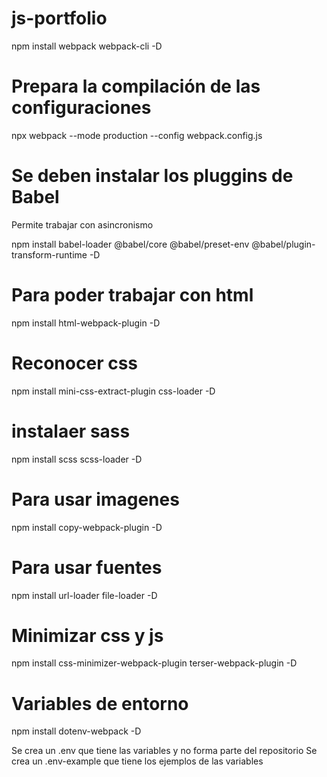 # js-portfolio


npm install webpack webpack-cli -D


# Prepara la compilación de las configuraciones
npx webpack --mode production --config webpack.config.js

# Se deben instalar los pluggins de Babel

Permite trabajar con asincronismo

npm install  babel-loader @babel/core @babel/preset-env @babel/plugin-transform-runtime -D

# Para poder trabajar con html

npm install html-webpack-plugin -D

# Reconocer css

npm install mini-css-extract-plugin css-loader -D

# instalaer sass

npm install scss scss-loader -D

#  Para usar imagenes

npm install copy-webpack-plugin -D

# Para usar fuentes

npm install url-loader file-loader -D

# Minimizar css y js

npm install css-minimizer-webpack-plugin terser-webpack-plugin -D

# Variables de entorno

npm install dotenv-webpack -D

Se crea un .env que tiene las variables y no forma parte del repositorio
Se crea un .env-example que tiene los ejemplos de las variables

